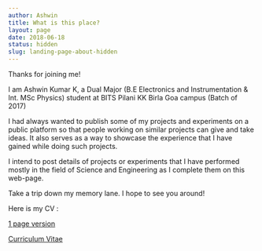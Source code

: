 ```yaml
---
author: Ashwin
title: What is this place?
layout: page
date: 2018-06-18
status: hidden
slug: landing-page-about-hidden
---
```



Thanks for joining me!

I am Ashwin Kumar K, a Dual Major (B.E Electronics and Instrumentation & Int. MSc Physics) student at BITS Pilani KK Birla Goa campus (Batch of 2017)

I had always wanted to publish some of my projects and experiments on a public platform so that people working on similar projects can give and take ideas. It also serves as a way to showcase the experience that I have gained while doing such projects.

I intend to post details of projects or experiments that I have performed  mostly in the field of Science and Engineering as I complete them on this web-page.

Take a trip down my memory lane. I hope to see you around!

Here is my CV  :

[1 page version]({filename}/pdfs/Academic_CV.pdf)

[Curriculum Vitae]({filename}/pdfs/Vitae.pdf)

